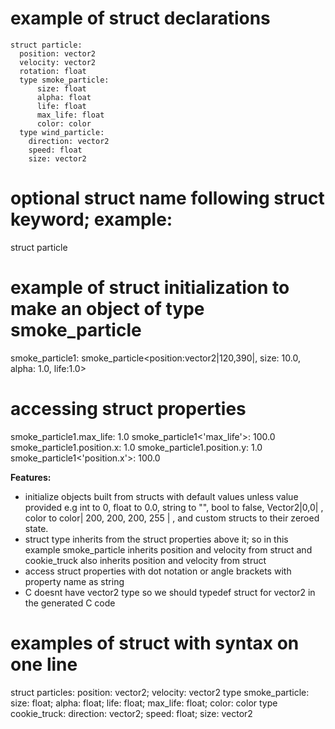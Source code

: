 # example of struct declarations
```ahoy
struct particle:
  position: vector2
  velocity: vector2
  rotation: float
  type smoke_particle:
	  size: float
	  alpha: float
	  life: float
	  max_life: float
	  color: color
  type wind_particle:
    direction: vector2
    speed: float
    size: vector2
```


# optional struct name following struct keyword; example:
struct particle

# example of struct initialization to make an object of type smoke_particle
smoke_particle1: smoke_particle<position:vector2|120,390|, size: 10.0, alpha: 1.0, life:1.0>


# accessing struct properties
smoke_particle1.max_life: 1.0
smoke_particle1<'max_life'>: 100.0
smoke_particle1.position.x: 1.0
smoke_particle1.position.y: 1.0
smoke_particle1<'position.x'>: 100.0

**Features:**
- initialize objects built from structs with default values unless value provided e.g int to 0, float to 0.0, string to "", bool to false, Vector2|0,0| , color to color| 200, 200, 200, 255 | , and custom structs to their zeroed state.
- struct type inherits from the struct properties above it; so in this example smoke_particle inherits position and velocity from struct and cookie_truck also inherits position and velocity from struct
- access struct properties with dot notation or angle brackets with property name as string
- C doesnt have vector2 type so we should typedef struct for vector2 in the generated C code

# examples of struct with syntax on one line
struct particles: position: vector2; velocity: vector2
  type smoke_particle: size: float; alpha: float; life: float; max_life: float; color: color
  type cookie_truck: direction: vector2; speed: float; size: vector2
